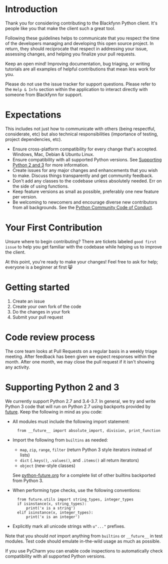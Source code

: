 # Introduction

Thank you for considering contributing to the Blackfynn Python client. It's people like you that make the client such a great tool.

Following these guidelines helps to communicate that you respect the time of the developers managing and developing this open source project. In return, they should reciprocate that respect in addressing your issue, assessing changes, and helping you finalize your pull requests.

Keep an open mind! Improving documentation, bug triaging, or writing tutorials are all examples of helpful contributions that mean less work for you.

Please do not use the issue tracker for support questions. Please refer to the `Help & Info` section within the application to interact directly with someone from Blackfynn for support.

# Expectations
This includes not just how to communicate with others (being respectful, considerate, etc) but also technical responsibilities (importance of testing, project dependencies, etc).

* Ensure cross-platform compatibility for every change that's accepted. Windows, Mac, Debian & Ubuntu Linux.
* Ensure compatibility with all supported Python versions. See [Supporting Python 2 and 3](#supporting-python-2-and-3) for more information.
* Create issues for any major changes and enhancements that you wish to make. Discuss things transparently and get community feedback.
* Don't add any classes to the codebase unless absolutely needed. Err on the side of using functions.
* Keep feature versions as small as possible, preferably one new feature per version.
* Be welcoming to newcomers and encourage diverse new contributors from all backgrounds. See the [Python Community Code of Conduct](https://www.python.org/psf/codeofconduct/).


# Your First Contribution
Unsure where to begin contributing? There are tickets labeled `good first issue` to help you get familiar with the codebase while helping us to improve the client.

At this point, you're ready to make your changes! Feel free to ask for help; everyone is a beginner at first :smile_cat:

# Getting started
1. Create an issue
2. Create your own fork of the code
2. Do the changes in your fork
3. Submit your pull request

# Code review process
The core team looks at Pull Requests on a regular basis in a weekly triage meeting. After feedback has been given we expect responses within the month. After one month, we may close the pull request if it isn't showing any activity.

# Supporting Python 2 and 3
We currently support Python 2.7 and 3.4-3.7. In general, we try and write Python 3 code that will run on Python 2.7 using backports provided by [future](http://python-future.org). Keep the following in mind as you code:

* All modules must include the following import statement:

        from __future__ import absolute_import, division, print_function

* Import the following from `builtins` as needed:

   * `map`, `zip`, `range`, `filter` (return Python 3 style iterators instead of lists)
   * `dict` (`.keys()`, `.values()`, and `.items()` all return iterators)
   * `object` (new-style classes)

   See [python-future.org](http://python-future.org) for a complete list of other builtins backported from Python 3.

* When performing type checks, use the following conventions:

        from future.utils import string_types, integer_types
        if isinstance(x, string_types):
            print('x is a string')
        elif isinstance(x, integer_types):
            print('x is an integer')

* Explicitly mark all unicode strings with `u"..."` prefixes.

Note that you should *not* import anything from `builtins` or `__future__` in test modules. Test code should emulate in-the-wild usage as much as possible.

If you use PyCharm you can enable code inspections to automatically check compatibility with all supported Python versions.
